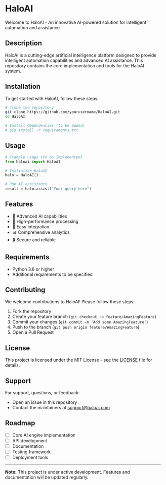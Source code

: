 # HaloAI

Welcome to HaloAI - An innovative AI-powered solution for intelligent automation and assistance.

## Description

HaloAI is a cutting-edge artificial intelligence platform designed to provide intelligent automation capabilities and advanced AI assistance. This repository contains the core implementation and tools for the HaloAI system.

## Installation

To get started with HaloAI, follow these steps:

```bash
# Clone the repository
git clone https://github.com/yourusername/HaloAI.git
cd HaloAI

# Install dependencies (to be added)
# pip install -r requirements.txt
```

## Usage

```python
# Example usage (to be implemented)
from haloai import HaloAI

# Initialize HaloAI
halo = HaloAI()

# Run AI assistance
result = halo.assist("Your query here")
```

## Features

- 🤖 Advanced AI capabilities
- 🚀 High-performance processing
- 🔧 Easy integration
- 📊 Comprehensive analytics
- 🔒 Secure and reliable

## Requirements

- Python 3.8 or higher
- Additional requirements to be specified

## Contributing

We welcome contributions to HaloAI! Please follow these steps:

1. Fork the repository
2. Create your feature branch (`git checkout -b feature/AmazingFeature`)
3. Commit your changes (`git commit -m 'Add some AmazingFeature'`)
4. Push to the branch (`git push origin feature/AmazingFeature`)
5. Open a Pull Request

## License

This project is licensed under the MIT License - see the [LICENSE](LICENSE) file for details.

## Support

For support, questions, or feedback:
- Open an issue in this repository
- Contact the maintainers at support@haloai.com

## Roadmap

- [ ] Core AI engine implementation
- [ ] API development
- [ ] Documentation
- [ ] Testing framework
- [ ] Deployment tools

---

**Note:** This project is under active development. Features and documentation will be updated regularly.